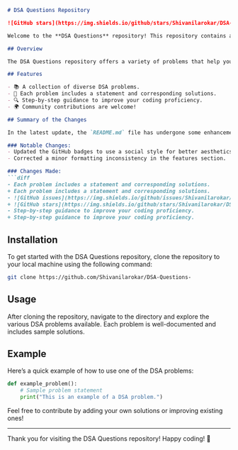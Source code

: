 ```markdown
# DSA Questions Repository

![GitHub stars](https://img.shields.io/github/stars/Shivanilarokar/DSA-Questions-?style=social) ![GitHub forks](https://img.shields.io/github/forks/Shivanilarokar/DSA-Questions-?style=social) ![GitHub issues](https://img.shields.io/github/issues/Shivanilarokar/DSA-Questions-)

Welcome to the **DSA Questions** repository! This repository contains a collection of programming challenges designed to help developers practice and improve their Data Structures and Algorithms skills.

## Overview

The DSA Questions repository offers a variety of problems that help you sharpen your coding skills through hands-on practice. Whether you are a beginner or an experienced developer, this repository has something for everyone.

## Features

- 📚 A collection of diverse DSA problems.
- 📝 Each problem includes a statement and corresponding solutions.
- 🔍 Step-by-step guidance to improve your coding proficiency.
- 🌍 Community contributions are welcome!

## Summary of the Changes

In the latest update, the `README.md` file has undergone some enhancements to improve clarity and visual appeal. The following changes were made:

### Notable Changes:
- Updated the GitHub badges to use a social style for better aesthetics.
- Corrected a minor formatting inconsistency in the features section.

### Changes Made:
```diff
- Each problem includes a statement and corresponding solutions.
+ Each problem includes a statement and corresponding solutions.
- ![GitHub issues](https://img.shields.io/github/issues/Shivanilarokar/DSA-Questions-)
+ ![GitHub stars](https://img.shields.io/github/stars/Shivanilarokar/DSA-Questions-?style=social) ![GitHub forks](https://img.shields.io/github/forks/Shivanilarokar/DSA-Questions-?style=social)
- Step-by-step guidance to improve your coding proficiency.
+ Step-by-step guidance to improve your coding proficiency.
```

## Installation

To get started with the DSA Questions repository, clone the repository to your local machine using the following command:

```bash
git clone https://github.com/Shivanilarokar/DSA-Questions-
```

## Usage

After cloning the repository, navigate to the directory and explore the various DSA problems available. Each problem is well-documented and includes sample solutions.

## Example

Here’s a quick example of how to use one of the DSA problems:

```python
def example_problem():
    # Sample problem statement
    print("This is an example of a DSA problem.")
```

Feel free to contribute by adding your own solutions or improving existing ones!

---

Thank you for visiting the DSA Questions repository! Happy coding! 🎉
```
